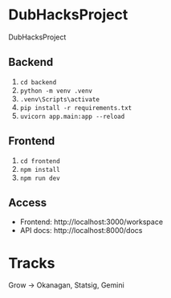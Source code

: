 # DubHacksProject
DubHacksProject

## Backend
1. `cd backend`
2. `python -m venv .venv`
3. `.venv\Scripts\activate`
4. `pip install -r requirements.txt`
5. `uvicorn app.main:app --reload`

## Frontend
1. `cd frontend`
2. `npm install`
3. `npm run dev`

## Access
- Frontend: http://localhost:3000/workspace
- API docs: http://localhost:8000/docs


# Tracks
Grow -> Okanagan, Statsig, Gemini
